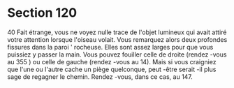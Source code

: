 # Section 120

40
Fait étrange, vous ne voyez nulle trace de l'objet lumineux qui
avait attiré votre attention lorsque l'oiseau volait. Vous
remarquez alors deux profondes fissures dans la paroi ' rocheuse.
Elles sont assez larges pour que vous puissiez y passer la main.
Vous pouvez fouiller celle de droite (rendez -vous au 355 ) ou celle
de gauche (rendez -vous au 14). Mais si vous craigniez que l'une
ou l'autre cache un piège quelconque, peut -être serait -il plus sage
de regagner le chemin. Rendez -vous, dans ce cas, au 147.